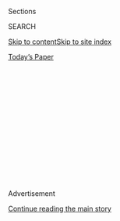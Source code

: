 <div id="app">

<div>

<div>

<div>

<div class="NYTAppHideMasthead css-1q2w90k e1suatyy0">

<div class="section css-ui9rw0 e1suatyy2">

<div class="css-eph4ug er09x8g0">

<div class="css-6n7j50">

</div>

<span class="css-1dv1kvn">Sections</span>

<div class="css-10488qs">

<span class="css-1dv1kvn">SEARCH</span>

</div>

[Skip to content](#site-content)[Skip to site index](#site-index)

</div>

<div class="css-10698na e1huz5gh0">

</div>

</div>

<div id="masthead-bar-one" class="section hasLinks css-15hmgas e1csuq9d3">

<div class="css-uqyvli e1csuq9d0">

</div>

<div class="css-1uqjmks e1csuq9d1">

</div>

<div class="css-9e9ivx">

[](https://myaccount.nytimes.com/auth/login?response_type=cookie&client_id=vi)

</div>

<div class="css-1bvtpon e1csuq9d2">

[Today’s Paper](https://www.nytimes.com/section/todayspaper)

</div>

</div>

</div>

</div>

<div data-aria-hidden="false">

<div id="site-content" role="main">

<div>

<div class="css-1aor85t" style="opacity:0.000000001;z-index:-1;visibility:hidden">

<div class="css-1hqnpie">

<div class="css-epjblv">

<span class="css-17xtcya">[Opinion](/section/opinion)</span><span class="css-x15j1o">|</span><span class="css-fwqvlz">Microsoft
Can Save TikTok — if Trump Doesn’t Mess It Up</span>

</div>

<div class="css-k008qs">

<div class="css-1iwv8en">

<span class="css-18z7m18"></span>

<div>

</div>

</div>

<span class="css-1n6z4y">https://nyti.ms/3goczBg</span>

<div class="css-1705lsu">

<div class="css-4xjgmj">

<div class="css-4skfbu" role="toolbar" data-aria-label="Social Media Share buttons, Save button, and Comments Panel with current comment count" data-testid="share-tools">

  - 
  - 
  - 
  - 
    
    <div class="css-6n7j50">
    
    </div>

  - 
  - 

</div>

</div>

</div>

</div>

</div>

</div>

<div id="NYT_TOP_BANNER_REGION" class="css-13pd83m">

</div>

<div id="top-wrapper" class="css-1sy8kpn">

<div id="top-slug" class="css-l9onyx">

Advertisement

</div>

[Continue reading the main story](#after-top)

<div class="ad top-wrapper" style="text-align:center;height:100%;display:block;min-height:250px">

<div id="top" class="place-ad" data-position="top" data-size-key="top">

</div>

</div>

<div id="after-top">

</div>

</div>

<div>

<div class="css-v5btjw etb61u70">

<div class="css-v05ibm etb61u71">

[Opinion](/section/opinion)

</div>

</div>

<div id="sponsor-wrapper" class="css-1hyfx7x">

<div id="sponsor-slug" class="css-19vbshk">

Supported by

</div>

[Continue reading the main story](#after-sponsor)

<div id="sponsor" class="ad sponsor-wrapper" style="text-align:center;height:100%;display:block">

</div>

<div id="after-sponsor">

</div>

</div>

<div class="css-186x18t">

</div>

<div class="css-1vkm6nb ehdk2mb0">

# Microsoft Can Save TikTok — if Trump Doesn’t Mess It Up

</div>

Microsoft wants to buy the Chinese app, and the administration needs to
get out of the way.

<div class="css-18e8msd">

<div class="css-vp77d3 epjyd6m0">

<div class="css-1p10dcb ey68jwv0" data-aria-hidden="true">

![Kara
Swisher](https://static01.nyt.com/images/2018/08/02/opinion/02swisher/02swisher-thumbLarge.png
"Kara Swisher")

</div>

<div class="css-1baulvz">

By <span class="css-1baulvz last-byline" itemprop="name">Kara
Swisher</span>

<div class="css-8atqhb">

Ms. Swisher covers technology and is a contributing opinion writer.

</div>

</div>

</div>

  - Aug. 2, 2020

  - 
    
    <div class="css-4xjgmj">
    
    <div class="css-pvvomx" role="toolbar" data-aria-label="Social Media Share buttons, Save button, and Comments Panel with current comment count" data-testid="share-tools">
    
      - 
      - 
      - 
      - 
        
        <div class="css-6n7j50">
        
        </div>
    
      - 
      - 
    
    </div>
    
    </div>

</div>

<div class="css-79elbk" data-testid="photoviewer-wrapper">

<div class="css-z3e15g" data-testid="photoviewer-wrapper-hidden">

</div>

<div class="css-1a48zt4 ehw59r15" data-testid="photoviewer-children">

![<span class="css-cnj6d5 e1z0qqy90" itemprop="copyrightHolder"><span class="css-1ly73wi e1tej78p0">Credit...</span><span><span>Peter
Byrne/PA Images via Getty
Images</span></span></span>](https://static01.nyt.com/images/2020/08/02/opinion/02Swisher/02Swisher-articleLarge.jpg?quality=75&auto=webp&disable=upscale)

</div>

</div>

<div class="css-mdjrty">

[阅读简体中文版](https://cn.nytimes.com/opinion/20200804/tik-tok-china-trump/ "Read in Simplified Chinese")[閱讀繁體中文版](https://cn.nytimes.com/opinion/20200804/tik-tok-china-trump/zh-hant/ "Read in Traditional Chinese")

</div>

</div>

<div class="section meteredContent css-1r7ky0e" name="articleBody" itemprop="articleBody">

<div class="css-1fanzo5 StoryBodyCompanionColumn">

<div class="css-53u6y8">

Yes, President Trump *can* ban TikTok in the United States. The problem?
This won’t actually stop the digital deluge from China.

In fact, in the perfect example of someone playing checkers against
someone playing chess, the outcome of this face-off with the Chinese
government seems destined to blow up in Mr. Trump’s face, if he doesn’t
move carefully going forward.

Let’s be clear: while it sounds plausible in this clown car of a White
House that Trump is motivated by revenge, I don’t think he’s trying to
bring down Sarah Cooper for her eviscerating mimicry of him on TikTok.
And he’s also probably not gunning for the K-pop kids who organized a
TikTok prank to order tickets to his campaign rally in Tulsa and then
ghosted.

</div>

</div>

<div>

</div>

<div class="css-1fanzo5 StoryBodyCompanionColumn">

<div class="css-53u6y8">

And I don’t think it has much to do with TikTok’s becoming an
interesting counterweight to Mr. Trump’s favored social media site,
Facebook, which lets him mostly go unleashed. (It was lost on no one
paying attention that Facebook’s leader, Mark Zuckerberg, attacked China
and, by extension, TikTok, last week at a congressional hearing on
antitrust, casting himself as the bold Western defender against the
Asian villains.)

</div>

</div>

<div class="css-1fanzo5 StoryBodyCompanionColumn">

<div class="css-53u6y8">

In fact, the president is directionally correct in his effort to thwart
China’s ambitions to establish internet hegemony. As I wrote in [a
column](https://www.nytimes.com/2020/07/17/opinion/tiktok-ban-china.html)
about using a burner phone when I enjoy TikTok, Trump and other tech
executives, like Mr. Zuckerberg, are right to say that China and the
country’s tech companies threaten American users when it comes to
security, data and, more important, influence and propaganda.

But how best to deal with that scary and real issue is a very complex
thing. And over the weekend, the signals from the Trump administration
were all over the place. On Friday, Mr. Trump threatened a ban. Then, he
said that TikTok couldn’t be bought by Microsoft, which had been in
talks with its owner, ByteDance.

On Sunday morning, administration officials got on the news shows, all
with different messages. By that night, Microsoft, which had pulled back
from talks to buy TikTok, said it would re-engage in a news release that
read like a hostage letter. It praised President Trump effusively.

Even when he’s right, Mr. Trump often manages to snatch defeat from the
jaws of victory — in this case a safe landing for TikTok. He could make
a mess if he doesn’t tread carefully.

</div>

</div>

<div class="css-1fanzo5 StoryBodyCompanionColumn">

<div class="css-53u6y8">

“The Trump administration needs to look at the next move,” said Alex
Stamos, who used to be in charge of stopping foreign incursions at both
Facebook and Yahoo and now is director of the Stanford Internet
Observatory. “They can block economic activity by TikTok in the U.S.,
but we fortunately don’t have a Great Firewall in this country. If they
push too hard, ByteDance can focus on providing TikTok as a side-loaded
Android app and a mobile website, both of which would be impossible for
Trump to block.”

Let me translate Mr. Stamos’ geekspeak: If there’s a will to make a
TikTok dance video go viral, there’s a way.

And that’s why the United States should support an open internet that
touts democratic values using sophisticated strategy, smart policy and
large investments in research and innovation, as well as some
well-placed cudgels. But it seems that Mr. Trump would, rather than
governing, prefer to make loud declarations to reporters and on Twitter.

Unlike other executive orders he has issued related to tech — like his
toothless effort to eliminate immunity protections under the
Communications Decency Act — Mr. Trump’s arsenal here has more bite and
includes stronger national security levers. He could, for example, block
TikTok from app stores in the United States. Or he could bar American
businesses from selling goods and services to it without a license. In
this, TikTok would have little recourse other than to cease operating
through its app.

Such pressure is obviously best used to force a sale, as was done with
the gay dating service Grindr, to a United States company. And that’s
why the Microsoft deal to acquire TikTok makes a lot of sense. With its
strong tech security chops, Microsoft is one of the handful of U.S.
companies with experience in managing big and complex platforms (besides
the massive Windows and Office franchises, the company also owns
LinkedIn, Skype and Minecraft).

While there are other American tech giants — Amazon and Apple spring to
mind — that could also take on the Chinese security threat, a
Microsoft-owned TikTok could also create a healthy and suspicion-free
rival to Facebook in the social media space. And Microsoft would fix
security issues quicker than taking TikTok public as a U.S. company.

“They should take the Microsoft deal,” Mr. Stamos noted. “It’s the best
outcome for the United States, as Microsoft has one of the best security
teams in tech, as it prevents a fight over the basic freedom of
Americans to use the open Web.”

It remains to be seen whether Mr. Trump will get in the way again, as he
is pushed and pulled by various members of his staff. If he does, it’s a
tell — that the president cares little about actual smart solutions and
more about sound and fury, signifying nothing.

*The Times is committed to publishing* [*a diversity of
letters*](https://www.nytimes.com/2019/01/31/opinion/letters/letters-to-editor-new-york-times-women.html)
*to the editor. We’d like to hear what you think about this or any of
our articles. Here are some*
[*tips*](https://help.nytimes.com/hc/en-us/articles/115014925288-How-to-submit-a-letter-to-the-editor)*.
And here’s our email:*
[*letters@nytimes.com*](mailto:letters@nytimes.com)*.*

*Follow The New York Times Opinion section on*
[*Facebook*](https://www.facebook.com/nytopinion)*,* [*Twitter
(@NYTopinion)*](http://twitter.com/NYTOpinion) *and*
[*Instagram*](https://www.instagram.com/nytopinion/)*, and sign up for
the* [*Opinion Today
newsletter*](http://www.nytimes.com/newsletters/opiniontoday/)*.*

</div>

</div>

</div>

<div>

</div>

<div>

</div>

<div>

</div>

<div>

<div id="bottom-wrapper" class="css-1ede5it">

<div id="bottom-slug" class="css-l9onyx">

Advertisement

</div>

[Continue reading the main story](#after-bottom)

<div id="bottom" class="ad bottom-wrapper" style="text-align:center;height:100%;display:block;min-height:90px">

</div>

<div id="after-bottom">

</div>

</div>

</div>

</div>

</div>

## Site Index

<div>

</div>

## Site Information Navigation

  - [© <span>2020</span> <span>The New York Times
    Company</span>](https://help.nytimes.com/hc/en-us/articles/115014792127-Copyright-notice)

<!-- end list -->

  - [NYTCo](https://www.nytco.com/)
  - [Contact
    Us](https://help.nytimes.com/hc/en-us/articles/115015385887-Contact-Us)
  - [Work with us](https://www.nytco.com/careers/)
  - [Advertise](https://nytmediakit.com/)
  - [T Brand Studio](http://www.tbrandstudio.com/)
  - [Your Ad
    Choices](https://www.nytimes.com/privacy/cookie-policy#how-do-i-manage-trackers)
  - [Privacy](https://www.nytimes.com/privacy)
  - [Terms of
    Service](https://help.nytimes.com/hc/en-us/articles/115014893428-Terms-of-service)
  - [Terms of
    Sale](https://help.nytimes.com/hc/en-us/articles/115014893968-Terms-of-sale)
  - [Site Map](https://spiderbites.nytimes.com)
  - [Help](https://help.nytimes.com/hc/en-us)
  - [Subscriptions](https://www.nytimes.com/subscription?campaignId=37WXW)

</div>

</div>

</div>

</div>
